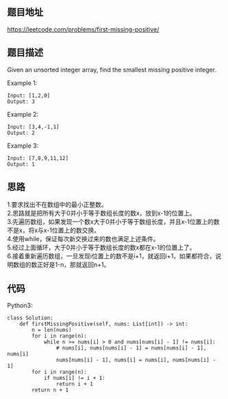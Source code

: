 ## 题目地址
https://leetcode.com/problems/first-missing-positive/

## 题目描述
Given an unsorted integer array, find the smallest missing positive integer.

Example 1:
```
Input: [1,2,0]
Output: 3
```
Example 2:
```
Input: [3,4,-1,1]
Output: 2
```
Example 3:
```
Input: [7,8,9,11,12]
Output: 1
```

## 思路
1.要求找出不在数组中的最小正整数。  
2.思路就是把所有大于0并小于等于数组长度的数x，放到x-1的位置上。  
3.先遍历数组，如果发现一个数x大于0并小于等于数组长度，并且x-1位置上的数不是x，将x与x-1位置上的数交换。  
4.使用while，保证每次新交换过来的数也满足上述条件。  
5.经过上面循环，大于0并小于等于数组长度的数x都在x-1的位置上了。  
6.接着重新遍历数组，一旦发现i位置上的数不是i+1，就返回i+1，如果都符合，说明数组的数正好是1-n，那就返回n+1。  

## 代码
Python3:
```
class Solution:
    def firstMissingPositive(self, nums: List[int]) -> int:
        n = len(nums)
        for i in range(n):
            while n >= nums[i] > 0 and nums[nums[i] - 1] != nums[i]:
                # nums[i], nums[nums[i] - 1] = nums[nums[i] - 1], nums[i]
                nums[nums[i] - 1], nums[i] = nums[i], nums[nums[i] - 1]
        for i in range(n):
            if nums[i] != i + 1:
                return i + 1
        return n + 1
```
